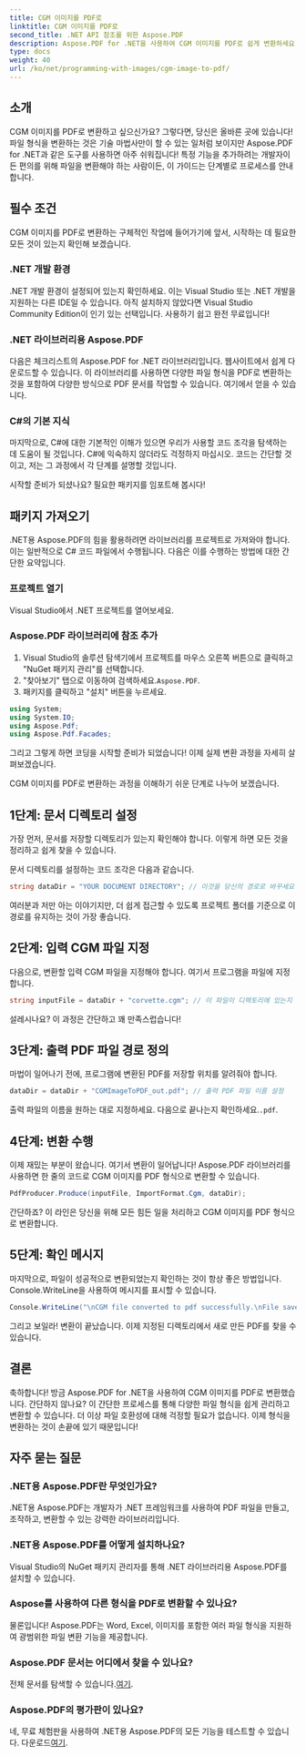 ```yaml
---
title: CGM 이미지를 PDF로
linktitle: CGM 이미지를 PDF로
second_title: .NET API 참조를 위한 Aspose.PDF
description: Aspose.PDF for .NET을 사용하여 CGM 이미지를 PDF로 쉽게 변환하세요. 이 간단한 단계별 가이드를 따라 파일 변환 프로세스를 간소화하세요.
type: docs
weight: 40
url: /ko/net/programming-with-images/cgm-image-to-pdf/
---
```

## 소개

CGM 이미지를 PDF로 변환하고 싶으신가요? 그렇다면, 당신은 올바른 곳에 있습니다! 파일 형식을 변환하는 것은 기술 마법사만이 할 수 있는 일처럼 보이지만 Aspose.PDF for .NET과 같은 도구를 사용하면 아주 쉬워집니다! 특정 기능을 추가하려는 개발자이든 편의를 위해 파일을 변환해야 하는 사람이든, 이 가이드는 단계별로 프로세스를 안내합니다.

## 필수 조건

CGM 이미지를 PDF로 변환하는 구체적인 작업에 들어가기에 앞서, 시작하는 데 필요한 모든 것이 있는지 확인해 보겠습니다.

### .NET 개발 환경

.NET 개발 환경이 설정되어 있는지 확인하세요. 이는 Visual Studio 또는 .NET 개발을 지원하는 다른 IDE일 수 있습니다. 아직 설치하지 않았다면 Visual Studio Community Edition이 인기 있는 선택입니다. 사용하기 쉽고 완전 무료입니다!

### .NET 라이브러리용 Aspose.PDF

다음은 체크리스트의 Aspose.PDF for .NET 라이브러리입니다. 웹사이트에서 쉽게 다운로드할 수 있습니다. 이 라이브러리를 사용하면 다양한 파일 형식을 PDF로 변환하는 것을 포함하여 다양한 방식으로 PDF 문서를 작업할 수 있습니다. 여기에서 얻을 수 있습니다.

### C#의 기본 지식

마지막으로, C#에 대한 기본적인 이해가 있으면 우리가 사용할 코드 조각을 탐색하는 데 도움이 될 것입니다. C#에 익숙하지 않더라도 걱정하지 마십시오. 코드는 간단할 것이고, 저는 그 과정에서 각 단계를 설명할 것입니다.

시작할 준비가 되셨나요? 필요한 패키지를 임포트해 봅시다!

## 패키지 가져오기

.NET용 Aspose.PDF의 힘을 활용하려면 라이브러리를 프로젝트로 가져와야 합니다. 이는 일반적으로 C# 코드 파일에서 수행됩니다. 다음은 이를 수행하는 방법에 대한 간단한 요약입니다.

### 프로젝트 열기

Visual Studio에서 .NET 프로젝트를 열어보세요. 

### Aspose.PDF 라이브러리에 참조 추가

1. Visual Studio의 솔루션 탐색기에서 프로젝트를 마우스 오른쪽 버튼으로 클릭하고 "NuGet 패키지 관리"를 선택합니다.
2.  "찾아보기" 탭으로 이동하여 검색하세요.`Aspose.PDF`.
3. 패키지를 클릭하고 "설치" 버튼을 누르세요.

```csharp
using System;
using System.IO;
using Aspose.Pdf;
using Aspose.Pdf.Facades;
```

그리고 그렇게 하면 코딩을 시작할 준비가 되었습니다! 이제 실제 변환 과정을 자세히 살펴보겠습니다.

CGM 이미지를 PDF로 변환하는 과정을 이해하기 쉬운 단계로 나누어 보겠습니다.

## 1단계: 문서 디렉토리 설정

가장 먼저, 문서를 저장할 디렉토리가 있는지 확인해야 합니다. 이렇게 하면 모든 것을 정리하고 쉽게 찾을 수 있습니다. 

문서 디렉토리를 설정하는 코드 조각은 다음과 같습니다.

```csharp
string dataDir = "YOUR DOCUMENT DIRECTORY"; // 이것을 당신의 경로로 바꾸세요
```

여러분과 저만 아는 이야기지만, 더 쉽게 접근할 수 있도록 프로젝트 폴더를 기준으로 이 경로를 유지하는 것이 가장 좋습니다.

## 2단계: 입력 CGM 파일 지정

다음으로, 변환할 입력 CGM 파일을 지정해야 합니다. 여기서 프로그램을 파일에 지정합니다.

```csharp
string inputFile = dataDir + "corvette.cgm"; // 이 파일이 디렉토리에 있는지 확인하세요
```

설레시나요? 이 과정은 간단하고 꽤 만족스럽습니다!

## 3단계: 출력 PDF 파일 경로 정의

마법이 일어나기 전에, 프로그램에 변환된 PDF를 저장할 위치를 알려줘야 합니다.

```csharp
dataDir = dataDir + "CGMImageToPDF_out.pdf"; // 출력 PDF 파일 이름 설정
```

 출력 파일의 이름을 원하는 대로 지정하세요. 다음으로 끝나는지 확인하세요.`.pdf`.

## 4단계: 변환 수행

이제 재밌는 부분이 왔습니다. 여기서 변환이 일어납니다! Aspose.PDF 라이브러리를 사용하면 한 줄의 코드로 CGM 이미지를 PDF 형식으로 변환할 수 있습니다.

```csharp
PdfProducer.Produce(inputFile, ImportFormat.Cgm, dataDir);
```

간단하죠? 이 라인은 당신을 위해 모든 힘든 일을 처리하고 CGM 이미지를 PDF 형식으로 변환합니다.

## 5단계: 확인 메시지

마지막으로, 파일이 성공적으로 변환되었는지 확인하는 것이 항상 좋은 방법입니다. Console.WriteLine을 사용하여 메시지를 표시할 수 있습니다.

```csharp
Console.WriteLine("\nCGM file converted to pdf successfully.\nFile saved at " + dataDir);
```

그리고 보일라! 변환이 끝났습니다. 이제 지정된 디렉토리에서 새로 만든 PDF를 찾을 수 있습니다.

## 결론

축하합니다! 방금 Aspose.PDF for .NET을 사용하여 CGM 이미지를 PDF로 변환했습니다. 간단하지 않나요? 이 간단한 프로세스를 통해 다양한 파일 형식을 쉽게 관리하고 변환할 수 있습니다. 더 이상 파일 호환성에 대해 걱정할 필요가 없습니다. 이제 형식을 변환하는 것이 손끝에 있기 때문입니다!

## 자주 묻는 질문

### .NET용 Aspose.PDF란 무엇인가요?  
.NET용 Aspose.PDF는 개발자가 .NET 프레임워크를 사용하여 PDF 파일을 만들고, 조작하고, 변환할 수 있는 강력한 라이브러리입니다.

### .NET용 Aspose.PDF를 어떻게 설치하나요?  
Visual Studio의 NuGet 패키지 관리자를 통해 .NET 라이브러리용 Aspose.PDF를 설치할 수 있습니다.

### Aspose를 사용하여 다른 형식을 PDF로 변환할 수 있나요?  
물론입니다! Aspose.PDF는 Word, Excel, 이미지를 포함한 여러 파일 형식을 지원하여 광범위한 파일 변환 기능을 제공합니다.

### Aspose.PDF 문서는 어디에서 찾을 수 있나요?  
 전체 문서를 탐색할 수 있습니다.[여기](https://reference.aspose.com/pdf/net/).

### Aspose.PDF의 평가판이 있나요?  
 네, 무료 체험판을 사용하여 .NET용 Aspose.PDF의 모든 기능을 테스트할 수 있습니다. 다운로드[여기](https://releases.aspose.com/).